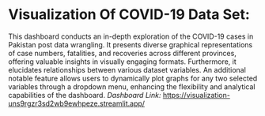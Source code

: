 # Visualization Of COVID-19 Data Set:
This dashboard conducts an in-depth exploration of the COVID-19 cases in Pakistan post data wrangling. It presents diverse graphical representations of case numbers, fatalities, and recoveries across different provinces, offering valuable insights in visually engaging formats. 
Furthermore, it elucidates relationships between various dataset variables. An additional notable feature allows users to dynamically plot graphs for any two selected variables through a dropdown menu, enhancing the flexibility and analytical capabilities of the dashboard.
*Dashboard Link:* https://visualization-uns9rgzr3sd2wb9ewhpeze.streamlit.app/
